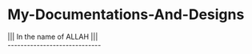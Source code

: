 ﻿# My-Documentations-And-Designs

||| In the name of ALLAH ||| <br />
----------------------------- <br />
